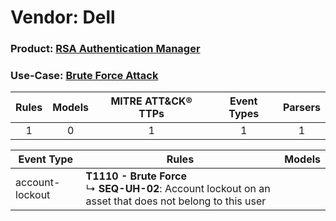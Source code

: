 Vendor: Dell
============
### Product: [RSA Authentication Manager](../ds_dell_rsa_authentication_manager.md)
### Use-Case: [Brute Force Attack](../../../../UseCases/uc_brute_force_attack.md)

| Rules | Models | MITRE ATT&CK® TTPs | Event Types | Parsers |
|:-----:|:------:|:------------------:|:-----------:|:-------:|
|   1   |   0    |         1          |      1      |    1    |

| Event Type      | Rules    | Models |
| ---- | ---- | ------ |
| account-lockout | <b>T1110 - Brute Force</b><br> ↳ <b>SEQ-UH-02</b>: Account lockout on an asset that does not belong to this user |        |